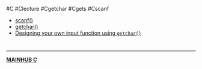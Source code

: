 #C #Clecture #Cgetchar #Cgets #Cscanf 

- [scanf()](Cscanf)
- [getchar()](Cgetchar)
- [Designing your own input function using `getchar()`](CINPUTdesigngetchar.md)

# 
---
**[MAINHUB C](C)**